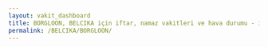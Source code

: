 ```yaml
---
layout: vakit_dashboard
title: BORGLOON, BELCIKA için iftar, namaz vakitleri ve hava durumu - ilçe/eyalet seç
permalink: /BELCIKA/BORGLOON/
---
```


<script type="text/javascript">
  var GLOBAL_COUNTRY = 'BELCIKA';
  var GLOBAL_CITY = 'BORGLOON';
  var GLOBAL_STATE = '';
  var lat = 72;
  var lon = 21;
</script>
